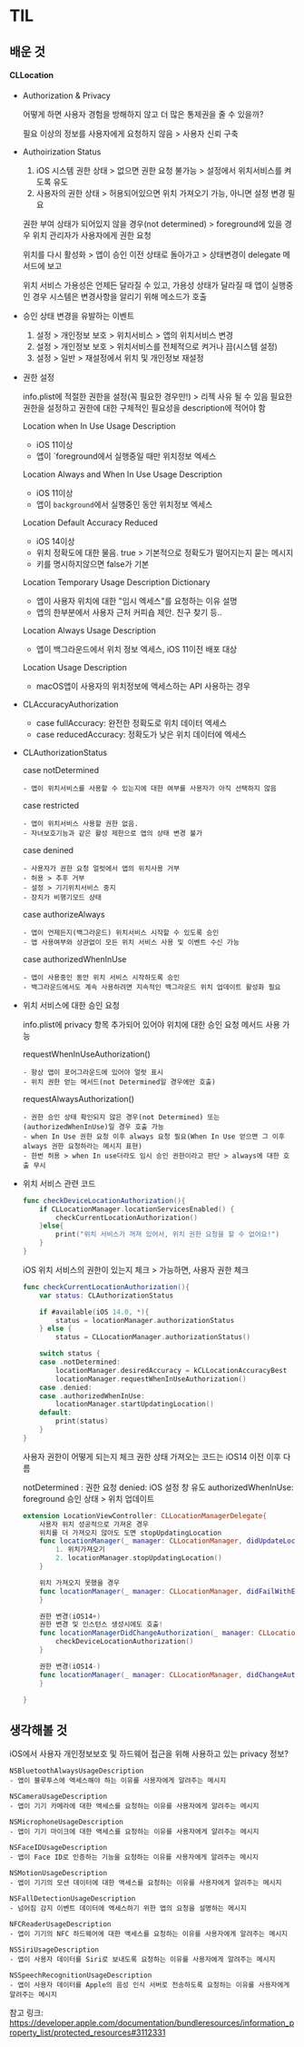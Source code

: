 # TIL

## 배운 것

#### CLLocation

* Authorization & Privacy
   
    어떻게 하면 사용자 경험을 방해하지 않고 더 많은 통제권을 줄 수 있을까?

    필요 이상의 정보를 사용자에게 요청하지 않음 > 사용자 신뢰 구축

* Authoirization Status

    1) iOS 시스템 권한 상태 > 없으면 권한 요청 불가능 > 설정에서 위치서비스를 켜도록 유도
    2) 사용자의 권한 상태 > 허용되어있으면 위치 가져오기 가능, 아니면 설정 변경 필요

    권한 부여 상태가 되어있지 않을 경우(not determined) > foreground에 있을 경우 위치 관리자가 사용자에게 권한 요청

    위치를 다시 활성화 > 앱이 승인 이전 상태로 돌아가고 > 상태변경이 delegate 메서드에 보고

    위치 서비스 가용성은 언제든 달라질 수 있고, 가용성 상태가 달라질 때 앱이 실행중인 경우 시스템은 변경사항을 알리기 위해 메소드가 호출

* 승인 상태 변경을 유발하는 이벤트

    1) 설정 > 개인정보 보호 > 위치서비스 > 앱의 위치서비스 변경
    2) 설정 > 개인정보 보호 > 위치서비스를 전체적으로 켜거나 끔(시스템 설정)
    3) 설정 > 일반 > 재설정에서 위치 및 개인정보 재설정


* 권한 설정
    
    info.plist에 적절한 권한을 설정(꼭 필요한 경우만!) > 리젝 사유 될 수 있음
    필요한 권한을 설정하고 권한에 대한 구체적인 필요성을 description에 적어야 함


    Location when In Use Usage Description
    - iOS 11이상
    - 앱이 `foreground에서 실행중일 때만 위치정보 엑세스

    Location Always and When In Use Usage Description
    - iOS 11이상
    - 앱이 `background`에서 실행중인 동안 위치정보 엑세스

    Location Default Accuracy Reduced
    - iOS 14이상
    - 위치 정확도에 대한 물음. true > 기본적으로 정확도가 떨어지는지 묻는 메시지
    - 키를 명시하지않으면 false가 기본

    Location Temporary Usage Description Dictionary
     - 앱이 사용자 위치에 대한 "임시 엑세스"를 요청하는 이유 설명
     - 앱의 한부분에서 사용자 근처 커피숍 제안. 친구 찾기 등..

    Location Always Usage Description
    - 앱이 백그라운드에서 위치 정보 엑세스, iOS 11이전 배포 대상

    Location Usage Description
    - macOS앱이 사용자의 위치정보에 액세스하는 API 사용하는 경우

* CLAccuracyAuthorization

    - case fullAccuracy: 완전한 정확도로 위치 데이터 엑세스
    - case reducedAccuracy: 정확도가 낮은 위치 데이터에 엑세스

* CLAuthorizationStatus
  
    case notDetermined

      - 앱이 위치서비스를 사용할 수 있는지에 대한 여부를 사용자가 아직 선택하지 않음

    case restricted

      - 앱이 위치서비스 사용할 권한 없음.
      - 자녀보호기능과 같은 활성 제한으로 앱의 상태 변경 불가

    case denined

      - 사용자가 권한 요청 얼럿에서 앱의 위치사용 거부
      - 허용 > 추후 거부
      - 설정 > 기기위치서비스 중지
      - 장치가 비행기모드 상태

    case authorizeAlways

      - 앱이 언제든지(백그라운드) 위치서비스 시작할 수 있도록 승인
      - 앱 사용여부와 상관없이 모든 위치 서비스 사용 및 이벤트 수신 가능

    case authorizedWhenInUse

      - 앱이 사용중인 동안 위치 서비스 시작하도록 승인
      - 백그라운드에서도 계속 사용하려면 지속적인 백그라운드 위치 업데이트 활성화 필요


* 위치 서비스에 대한 승인 요청

    info.plist에 privacy 항목 추가되어 있어야 위치에 대한 승인 요청 메서드 사용 가능

    requestWhenInUseAuthorization()

      - 항상 앱이 포어그라운드에 있어야 얼럿 표시
      - 위치 권한 얻는 메서드(not Determined일 경우에만 호출)

    requestAlwaysAuthorization()

      - 권한 승인 상태 확인되지 않은 경우(not Determined) 또는 (authorizedWhenInUse)일 경우 호출 가능
      - when In Use 권한 요청 이후 always 요청 필요(When In Use 얻으면 그 이후 always 권한 요청하라는 메시지 표현)
      - 한번 허용 > when In use더라도 임시 승인 권한이라고 판단 > always에 대한 호출 무시


* 위치 서비스 관련 코드

    ```swift
    func checkDeviceLocationAuthorization(){
        if CLLocationManager.locationServicesEnabled() {
            checkCurrentLocationAuthorization()
        }else{
            print("위치 서비스가 꺼져 있어서, 위치 권한 요청을 할 수 없어요!")
        }
    }
    ```
    iOS 위치 서비스의 권한이 있는지 체크 > 가능하면, 사용자 권한 체크 

    ```swift
    func checkCurrentLocationAuthorization(){
        var status: CLAuthorizationStatus

        if #available(iOS 14.0, *){
            status = locationManager.authorizationStatus
        } else {
            status = CLLocationManager.authorizationStatus()

        switch status {
        case .notDetermined:
            locationManager.desiredAccuracy = kCLLocationAccuracyBest
            locationManager.requestWhenInUseAuthorization()
        case .denied:
        case .authorizedWhenInUse:
            locationManager.startUpdatingLocation()
        default:
            print(status)
        }
    }
    ```
    사용자 권한이 어떻게 되는지 체크
    권한 상태 가져오는 코드는 iOS14 이전 이후 다름

    notDetermined : 권한 요청
    denied: iOS 설정 창 유도
    authorizedWhenInUse: foreground 승인 상태 > 위치 업데이트

    ```swift
    extension LocationViewController: CLLocationManagerDelegate{
        사용자 위치 성공적으로 가져온 경우
        위치를 더 가져오지 않아도 도면 stopUpdatingLocation
        func locationManager(_ manager: CLLocationManager, didUpdateLocations locations: [CLLocation]) {
            1. 위치가져오기
            2. locationManager.stopUpdatingLocation()
        }

        위치 가져오지 못했을 경우
        func locationManager(_ manager: CLLocationManager, didFailWithError error: any Error) {
        }

        권한 변경(iOS14+)
        권한 변경 및 인스턴스 생성시에도 호출!
        func locationManagerDidChangeAuthorization(_ manager: CLLocationManager) {
            checkDeviceLocationAuthorization()
        }

        권한 변경(iOS14-)
        func locationManager(_ manager: CLLocationManager, didChangeAuthorization status: CLAuthorizationStatus) {
        }

    }
    ```

## 생각해볼 것

iOS에서 사용자 개인정보보호 및 하드웨어 접근을 위해 사용하고 있는 privacy 정보?

    NSBluetoothAlwaysUsageDescription
    - 앱이 블루투스에 액세스해야 하는 이유를 사용자에게 알려주는 메시지

    NSCameraUsageDescription
    - 앱이 기기 카메라에 대한 액세스를 요청하는 이유를 사용자에게 알려주는 메시지

    NSMicrophoneUsageDescription
    - 앱이 기기 마이크에 대한 액세스를 요청하는 이유를 사용자에게 알려주는 메시지

    NSFaceIDUsageDescription
    - 앱이 Face ID로 인증하는 기능을 요청하는 이유를 사용자에게 알려주는 메시지

    NSMotionUsageDescription
    - 앱이 기기의 모션 데이터에 대한 액세스를 요청하는 이유를 사용자에게 알려주는 메시지

    NSFallDetectionUsageDescription
    - 넘어짐 감지 이벤트 데이터에 액세스하기 위한 앱의 요청을 설명하는 메시지

    NFCReaderUsageDescription
    - 앱이 기기의 NFC 하드웨어에 대한 액세스를 요청하는 이유를 사용자에게 알려주는 메시지

    NSSiriUsageDescription
    - 앱이 사용자 데이터를 Siri로 보내도록 요청하는 이유를 사용자에게 알려주는 메시지

    NSSpeechRecognitionUsageDescription
    - 앱이 사용자 데이터를 Apple의 음성 인식 서버로 전송하도록 요청하는 이유를 사용자에게 알려주는 메시지

참고 링크: https://developer.apple.com/documentation/bundleresources/information_property_list/protected_resources#3112331
